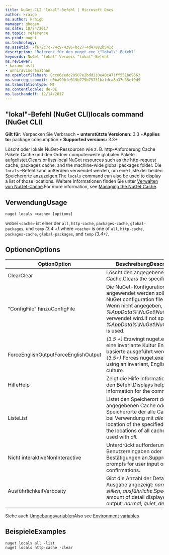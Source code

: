 ```yaml
---
title: NuGet-CLI "lokal"-Befehl | Microsoft Docs
author: kraigb
ms.author: kraigb
manager: ghogen
ms.date: 10/24/2017
ms.topic: reference
ms.prod: nuget
ms.technology: 
ms.assetid: 7f672c7c-74c9-4296-bc27-4d47882b541c
description: "Referenz für den nuget.exe \"lokal\"-Befehl"
keywords: NuGet "lokal" Verweis "lokal"-Befehl
ms.reviewer:
- karann-msft
- unniravindranathan
ms.openlocfilehash: 8cc06eedc20507e2bdd210e40c471ff551b89563
ms.sourcegitcommit: d0ba99bfe019b779b75731bafdca8a37e35ef0d9
ms.translationtype: MT
ms.contentlocale: de-DE
ms.lasthandoff: 12/14/2017
---
```

## <a name="locals-command-nuget-cli"></a><span data-ttu-id="fe378-104">"lokal"-Befehl (NuGet CLI)</span><span class="sxs-lookup"><span data-stu-id="fe378-104">locals command (NuGet CLI)</span></span>

<span data-ttu-id="fe378-105">**Gilt für:** Verpacken Sie Verbrauch &bullet; **unterstützte Versionen:** 3.3 +</span><span class="sxs-lookup"><span data-stu-id="fe378-105">**Applies to:** package consumption &bullet; **Supported versions:** 3.3+</span></span>

<span data-ttu-id="fe378-106">Löscht oder lokale NuGet-Ressourcen wie z. B. http-Anforderung Cache Pakete Cache und den Ordner computerweite globalen Pakete aufgelistet.</span><span class="sxs-lookup"><span data-stu-id="fe378-106">Clears or lists local NuGet resources such as the http-request cache, packages cache, and the machine-wide global packages folder.</span></span> <span data-ttu-id="fe378-107">Die `locals` -Befehl kann außerdem verwendet werden, um eine Liste der beiden Speicherorte anzuzeigen.</span><span class="sxs-lookup"><span data-stu-id="fe378-107">The `locals` command can also be used to display a list of those locations.</span></span> <span data-ttu-id="fe378-108">Weitere Informationen finden Sie unter [Verwalten von NuGet-Cache](../consume-packages/managing-the-nuget-cache.md).</span><span class="sxs-lookup"><span data-stu-id="fe378-108">For more information, see [Managing the NuGet Cache](../consume-packages/managing-the-nuget-cache.md).</span></span>

## <a name="usage"></a><span data-ttu-id="fe378-109">Verwendung</span><span class="sxs-lookup"><span data-stu-id="fe378-109">Usage</span></span>

```
nuget locals <cache> [options]
```

<span data-ttu-id="fe378-110">wobei `<cache>` ist einer der `all`, `http-cache`, `packages-cache`, `global-packages`, und `temp` *(3.4 +)*.</span><span class="sxs-lookup"><span data-stu-id="fe378-110">where `<cache>` is one of `all`, `http-cache`, `packages-cache`, `global-packages`, and `temp` *(3.4+)*.</span></span>

## <a name="options"></a><span data-ttu-id="fe378-111">Optionen</span><span class="sxs-lookup"><span data-stu-id="fe378-111">Options</span></span>

| <span data-ttu-id="fe378-112">Option</span><span class="sxs-lookup"><span data-stu-id="fe378-112">Option</span></span> | <span data-ttu-id="fe378-113">Beschreibung</span><span class="sxs-lookup"><span data-stu-id="fe378-113">Description</span></span> |
| --- | --- |
| <span data-ttu-id="fe378-114">Clear</span><span class="sxs-lookup"><span data-stu-id="fe378-114">Clear</span></span> | <span data-ttu-id="fe378-115">Löscht den angegebenen Cache.</span><span class="sxs-lookup"><span data-stu-id="fe378-115">Clears the specified cache.</span></span> |
| <span data-ttu-id="fe378-116">"ConfigFile" hinzu</span><span class="sxs-lookup"><span data-stu-id="fe378-116">ConfigFile</span></span> | <span data-ttu-id="fe378-117">Die NuGet-Konfigurationsdatei angewendet werden soll.</span><span class="sxs-lookup"><span data-stu-id="fe378-117">The NuGet configuration file to apply.</span></span> <span data-ttu-id="fe378-118">Wenn nicht angegeben, *%AppData%\NuGet\NuGet.Config* verwendet wird.</span><span class="sxs-lookup"><span data-stu-id="fe378-118">If not specified, *%AppData%\NuGet\NuGet.Config* is used.</span></span> |
| <span data-ttu-id="fe378-119">ForceEnglishOutput</span><span class="sxs-lookup"><span data-stu-id="fe378-119">ForceEnglishOutput</span></span> | <span data-ttu-id="fe378-120">*(3.5 +)*  Erzwingt nuget.exe über eine invariante Kultur Englisch-basierte ausgeführt werden.</span><span class="sxs-lookup"><span data-stu-id="fe378-120">*(3.5+)* Forces nuget.exe to run using an invariant, English-based culture.</span></span> |
| <span data-ttu-id="fe378-121">Hilfe</span><span class="sxs-lookup"><span data-stu-id="fe378-121">Help</span></span> | <span data-ttu-id="fe378-122">Zeigt die Hilfe Informationen für den Befehl.</span><span class="sxs-lookup"><span data-stu-id="fe378-122">Displays help information for the command.</span></span> |
| <span data-ttu-id="fe378-123">Liste</span><span class="sxs-lookup"><span data-stu-id="fe378-123">List</span></span> | <span data-ttu-id="fe378-124">Listet den Speicherort des angegebenen Cache oder die Speicherorte der alle Caches, die bei Verwendung mit *alle*.</span><span class="sxs-lookup"><span data-stu-id="fe378-124">Lists the location of the specified cache, or the locations of all caches when used with *all*.</span></span> |
| <span data-ttu-id="fe378-125">Nicht interaktive</span><span class="sxs-lookup"><span data-stu-id="fe378-125">NonInteractive</span></span> | <span data-ttu-id="fe378-126">Unterdrückt aufforderungen für Benutzereingaben oder Bestätigungen an.</span><span class="sxs-lookup"><span data-stu-id="fe378-126">Suppresses prompts for user input or confirmations.</span></span> |
| <span data-ttu-id="fe378-127">Ausführlichkeit</span><span class="sxs-lookup"><span data-stu-id="fe378-127">Verbosity</span></span> | <span data-ttu-id="fe378-128">Gibt die Anzahl der Details in der Ausgabe angezeigt: *normalen*, *stillen*, *ausführliche*.</span><span class="sxs-lookup"><span data-stu-id="fe378-128">Specifies the amount of detail displayed in the output: *normal*, *quiet*, *detailed*.</span></span> |

<span data-ttu-id="fe378-129">Siehe auch [Umgebungsvariablen](cli-ref-environment-variables.md)</span><span class="sxs-lookup"><span data-stu-id="fe378-129">Also see [Environment variables](cli-ref-environment-variables.md)</span></span>

## <a name="examples"></a><span data-ttu-id="fe378-130">Beispiele</span><span class="sxs-lookup"><span data-stu-id="fe378-130">Examples</span></span>

```
nuget locals all -list
nuget locals http-cache -clear
```

